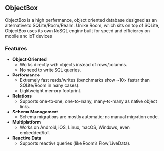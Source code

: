 ## ObjectBox
ObjectBox is a high performance, object oriented database designed as an alternative to SQLite/Room/Realm. Unlike Room, which sits on top of SQLite, ObjectBox uses its own NoSQL engine built for speed and efficiency on mobile and IoT devices

### Features
- **Object-Oriented**
    - Works directly with objects instead of rows/columns.
    - No need to write SQL queries.
- **Performance**
    - Extremely fast reads/writes (benchmarks show ~10× faster than SQLite/Room in many cases).
    - Lightweight memory footprint.        
- **Relations**
    - Supports one-to-one, one-to-many, many-to-many as native object links.
- **Schema Management**
    - Schema migrations are mostly automatic; no manual migration code.        
- **Multiplatform**
    - Works on Android, iOS, Linux, macOS, Windows, even embedded/IoT. 
- **Reactive Data**
    - Supports reactive queries (like Room’s Flow/LiveData).